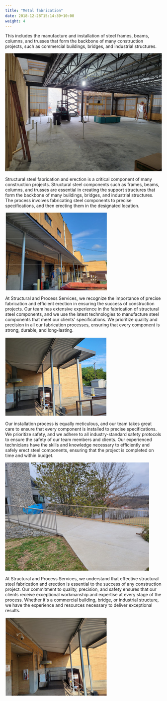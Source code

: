 ```yaml
---
title: "Metal fabrication"
date: 2018-12-28T15:14:39+10:00
weight: 4
---
```


This includes the manufacture and installation of steel frames, beams, columns, and trusses that form the backbone of many construction projects, such as commercial buildings, bridges, and industrial structures.

![Metal Services](/images/projects/steel/1-6.jpg)

Structural steel fabrication and erection is a critical component of many construction projects. Structural steel components such as frames, beams, columns, and trusses are essential in creating the support structures that form the backbone of many buildings, bridges, and industrial structures. The process involves fabricating steel components to precise specifications, and then erecting them in the designated location.

![Metal Services](/images/projects/steel/1-1.jpg)

At Structural and Process Services, we recognize the importance of precise fabrication and efficient erection in ensuring the success of construction projects. Our team has extensive experience in the fabrication of structural steel components, and we use the latest technologies to manufacture steel components that meet our clients' specifications. We prioritize quality and precision in all our fabrication processes, ensuring that every component is strong, durable, and long-lasting.

![Metal Services](/images/projects/steel/1-3.jpg)

Our installation process is equally meticulous, and our team takes great care to ensure that every component is installed to precise specifications. We prioritize safety, and we adhere to all industry-standard safety protocols to ensure the safety of our team members and clients. Our experienced technicians have the skills and knowledge necessary to efficiently and safely erect steel components, ensuring that the project is completed on time and within budget.

![Metal Services](/images/projects/welding/3-2.jpg)

At Structural and Process Services, we understand that effective structural steel fabrication and erection is essential to the success of any construction project. Our commitment to quality, precision, and safety ensures that our clients receive exceptional workmanship and expertise at every stage of the process. Whether it's a commercial building, bridge, or industrial structure, we have the experience and resources necessary to deliver exceptional results.

![Metal Services](/images/projects/steel/1-5.jpg)
